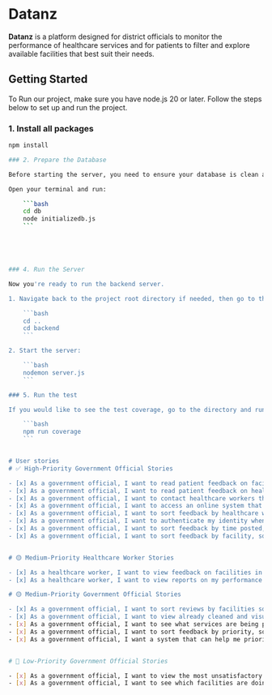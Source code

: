 # Datanz

**Datanz** is a platform designed for district officials to monitor the performance of healthcare services and for patients to filter and explore available facilities that best suit their needs.

## Getting Started

To Run our project, make sure you have node.js 20 or later.
Follow the steps below to set up and run the project.

### 1. Install all packages


```bash
npm install

### 2. Prepare the Database

Before starting the server, you need to ensure your database is clean and properly set up.

Open your terminal and run:

    ```bash
    cd db
    node initializedb.js
    ```





### 4. Run the Server

Now you're ready to run the backend server.

1. Navigate back to the project root directory if needed, then go to the backend folder:

    ```bash
    cd ..
    cd backend
    ```

2. Start the server:

    ```bash
    nodemon server.js
    ```

### 5. Run the test

If you would like to see the test coverage, go to the directory and run

    ```bash
    npm run coverage
    ```


# User stories
# ✅ High-Priority Government Official Stories

- [x] As a government official, I want to read patient feedback on facilities, so that I can improve resource allocation.  
- [x] As a government official, I want to read patient feedback on healthcare workers and their services, so that I can instruct healthcare workers to improve.  
- [x] As a government official, I want to contact healthcare workers that have the lowest reviews to hold them accountable about services they provide.  
- [x] As a government official, I want to access an online system that provides me with patient feedback, so that I don’t spend funds on overseeing services.  
- [x] As a government official, I want to sort feedback by healthcare workers from best to worst, so that I can efficiently view the rating of the workers.  
- [x] As a government official, I want to authenticate my identity when creating an account in the online system, so that my role is clear.  
- [x] As a government official, I want to sort feedback by time posted, so that I am up-to-date with the quality of overall service.  
- [x] As a government official, I want to sort feedback by facility, so that I am aware of the quality of service of that facility.  


# 🟡 Medium-Priority Healthcare Worker Stories

- [x] As a healthcare worker, I want to view feedback on facilities in my area so that I can improve my services.  
- [x] As a healthcare worker, I want to view reports on my performance so I know what areas to improve in.  

# 🟡 Medium-Priority Government Official Stories

- [x] As a government official, I want to sort reviews by facilities so I can easily access reviews for each facility.  
- [x] As a government official, I want to view already cleaned and visualized feedback so that I don't have to go through CSV files.  
- [x] As a government official, I want to see what services are being provided effectively, so that I can improve services in other facilities.  
- [x] As a government official, I want to sort feedback by priority, so that I am aware of which facilities to focus on improving.  
- [x] As a government official, I want a system that can help me prioritize which facilities to focus on improving, so that I support facilities that are struggling the most.  


# 🔽 Low-Priority Government Official Stories

- [x] As a government official, I want to view the most unsatisfactory healthcare facilities every month, so that I can work on improving their services.  
- [x] As a government official, I want to see which facilities are doing well, so that I can promote other facilities with similar support.  


